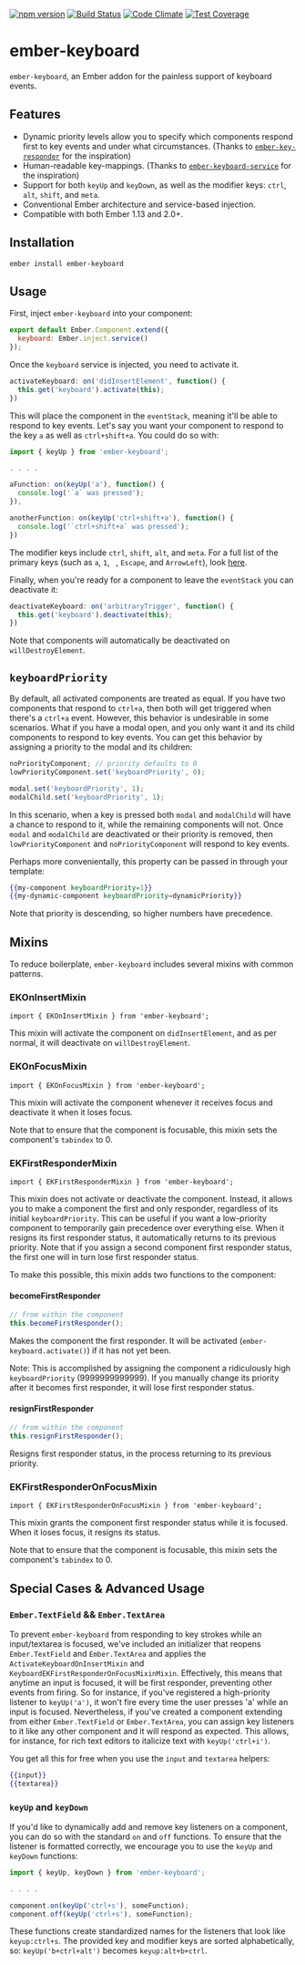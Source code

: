[![npm version](https://badge.fury.io/js/ember-keyboard.svg)](https://badge.fury.io/js/ember-keyboard)
[![Build Status](https://travis-ci.org/null-null-null/ember-keyboard.svg?branch=master)](https://travis-ci.org/null-null-null/ember-keyboard)
[![Code Climate](https://codeclimate.com/github/null-null-null/ember-keyboard/badges/gpa.svg)](https://codeclimate.com/github/null-null-null/ember-keyboard)
[![Test Coverage](https://codeclimate.com/github/null-null-null/ember-keyboard/badges/coverage.svg)](https://codeclimate.com/github/null-null-null/ember-keyboard/coverage)

# ember-keyboard

`ember-keyboard`, an Ember addon for the painless support of keyboard events.

## Features

* Dynamic priority levels allow you to specify which components respond first to key events and under what circumstances. (Thanks to [`ember-key-responder`](https://github.com/yapplabs/ember-key-responder) for the inspiration)
* Human-readable key-mappings. (Thanks to [`ember-keyboard-service`](https://github.com/Fabriquartz/ember-keyboard-service) for the inspiration)
* Support for both `keyUp` and `keyDown`, as well as the modifier keys: `ctrl`, `alt`, `shift`, and `meta`.
* Conventional Ember architecture and service-based injection.
* Compatible with both Ember 1.13 and 2.0+.

## Installation

`ember install ember-keyboard`

## Usage

First, inject `ember-keyboard` into your component:

```js
export default Ember.Component.extend({
  keyboard: Ember.inject.service()
});
```

Once the `keyboard` service is injected, you need to activate it.

```js
activateKeyboard: on('didInsertElement', function() {
  this.get('keyboard').activate(this);
})
```

This will place the component in the `eventStack`, meaning it'll be able to respond to key events. Let's say you want your component to respond to the key `a` as well as `ctrl+shift+a`. You could do so with:

```js
import { keyUp } from 'ember-keyboard';

. . . .

aFunction: on(keyUp('a'), function() {
  console.log('`a` was pressed');
}),

anotherFunction: on(keyUp('ctrl+shift+a'), function() {
  console.log('`ctrl+shift+a` was pressed');
})
```

The modifier keys include `ctrl`, `shift`, `alt`, and `meta`. For a full list of the primary keys (such as `a`, `1`, ` `, `Escape`, and `ArrowLeft`), look [here](https://github.com/Ticketfly/ember-keyboard/blob/master/addon/fixtures/key-map.js).

Finally, when you're ready for a component to leave the `eventStack` you can deactivate it:

```js
deactivateKeyboard: on('arbitraryTrigger', function() {
  this.get('keyboard').deactivate(this);
})
```

Note that components will automatically be deactivated on `willDestroyElement`.

## `keyboardPriority`

By default, all activated components are treated as equal. If you have two components that respond to `ctrl+a`, then both will get triggered when there's a `ctrl+a` event. However, this behavior is undesirable in some scenarios. What if you have a modal open, and you only want it and its child components to respond to key events. You can get this behavior by assigning a priority to the modal and its children:

```js
noPriorityComponent; // priority defaults to 0
lowPriorityComponent.set('keyboardPriority', 0);

modal.set('keyboardPriority', 1);
modalChild.set('keyboardPriority', 1);
```

In this scenario, when a key is pressed both `modal` and `modalChild` will have a chance to respond to it, while the remaining components will not. Once `modal` and `modalChild` are deactivated or their priority is removed, then `lowPriorityComponent` and `noPriorityComponent` will respond to key events.

Perhaps more convenientally, this property can be passed in through your template:

```hbs
{{my-component keyboardPriority=1}}
{{my-dynamic-component keyboardPriority=dynamicPriority}}
```

Note that priority is descending, so higher numbers have precedence.

## Mixins

To reduce boilerplate, `ember-keyboard` includes several mixins with common patterns.

### EKOnInsertMixin

`import { EKOnInsertMixin } from 'ember-keyboard';`

This mixin will activate the component on `didInsertElement`, and as per normal, it will deactivate on `willDestroyElement`.

### EKOnFocusMixin

`import { EKOnFocusMixin } from 'ember-keyboard';`

This mixin will activate the component whenever it receives focus and deactivate it when it loses focus.

Note that to ensure that the component is focusable, this mixin sets the component's `tabindex` to 0.

### EKFirstResponderMixin

`import { EKFirstResponderMixin } from 'ember-keyboard';`

This mixin does not activate or deactivate the component. Instead, it allows you to make a component the first and only responder, regardless of its initial `keyboardPriority`. This can be useful if you want a low-priority component to temporarily gain precedence over everything else. When it resigns its first responder status, it automatically returns to its previous priority. Note that if you assign a second component first responder status, the first one will in turn lose first responder status.

To make this possible, this mixin adds two functions to the component:

#### becomeFirstResponder

```js
// from within the component
this.becomeFirstResponder();
```

Makes the component the first responder. It will be activated (`ember-keyboard.activate()`) if it has not yet been.

Note: This is accomplished by assigning the component a ridiculously high `keyboardPriority` (9999999999999). If you manually change its priority after it becomes first responder, it will lose first responder status.

#### resignFirstResponder

```js
// from within the component
this.resignFirstResponder();
```

Resigns first responder status, in the process returning to its previous priority.

### EKFirstResponderOnFocusMixin

`import { EKFirstResponderOnFocusMixin } from 'ember-keyboard';`

This mixin grants the component first responder status while it is focused. When it loses focus, it resigns its status.

Note that to ensure that the component is focusable, this mixin sets the component's `tabindex` to 0.

## Special Cases & Advanced Usage

### `Ember.TextField` && `Ember.TextArea`

To prevent `ember-keyboard` from responding to key strokes while an input/textarea is focused, we've included an initializer that reopens `Ember.TextField` and `Ember.TextArea` and applies the `ActivateKeyboardOnInsertMixin` and `KeyboardEKFirstResponderOnFocusMixinMixin`. Effectively, this means that anytime an input is focused, it will be first responder, preventing other events from firing. So for instance, if you've registered a high-priority listener to `keyUp('a')`, it won't fire every time the user presses 'a' while an input is focused. Nevertheless, if you've created a component extending from either `Ember.TextField` or `Ember.TextArea`, you can assign key listeners to it like any other component and it will respond as expected. This allows, for instance, for rich text editors to italicize text with `keyUp('ctrl+i')`.

You get all this for free when you use the `input` and `textarea` helpers:

```hbs
{{input}}
{{textarea}}
```

### `keyUp` and `keyDown`

If you'd like to dynamically add and remove key listeners on a component, you can do so with the standard `on` and `off` functions. To ensure that the listener is formatted correctly, we encourage you to use the `keyUp` and `keyDown` functions:

```js
import { keyUp, keyDown } from 'ember-keyboard';

. . . .

component.on(keyUp('ctrl+s'), someFunction);
component.off(keyUp('ctrl+s'), someFunction);
```

These functions create standardized names for the listeners that look like `keyup:ctrl+s`. The provided key and modifier keys are sorted alphabetically, so: `keyUp('b+ctrl+alt')` becomes `keyup:alt+b+ctrl`.
